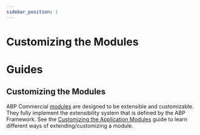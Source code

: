```yaml
---
sidebar_position: 1
---
```


# Customizing the Modules

Guides
======

Customizing the Modules
-----------------------

ABP Commercial [modules](https://docs.abp.io/en/commercial/7.2/modules/index) are designed to be extensible and customizable. They fully implement the extensibility system that is defined by the ABP Framework. See the [Customizing the Application Modules](https://docs.abp.io/en/abp/latest/Customizing-Application-Modules-Guide) guide to learn different ways of extending/customizing a module.
